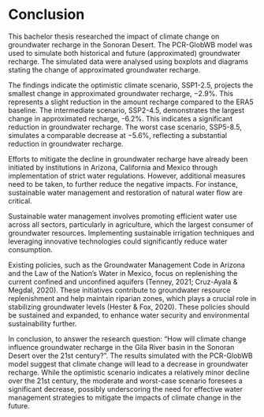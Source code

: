 # Conclusion

This bachelor thesis researched the impact of climate change on groundwater recharge in the 
Sonoran Desert. The PCR-GlobWB model was used to simulate both historical and future 
(approximated) groundwater recharge. The simulated data were analysed using boxplots and 
diagrams stating the change of approximated groundwater recharge.  

The findings indicate the optimistic climate scenario, SSP1-2.5, projects the smallest 
change in approximated groundwater recharge, $-2.9 \%$. This represents a slight reduction in the 
amount recharge compared to the ERA5 baseline. The intermediate scenario, SSP2-4.5, 
demonstrates the largest change in approximated recharge, -6.2%. This indicates a significant 
reduction in groundwater recharge. The worst case scenario, SSP5-8.5, simulates a comparable 
decrease at $-5.6 \%$, reflecting a substantial reduction in groundwater recharge. 

Efforts to mitigate the decline in groundwater recharge have already been initiated by 
institutions in Arizona, California and Mexico through implementation of strict water regulations. 
However, additional measures need to be taken, to further reduce the negative impacts. For 
instance, sustainable water management and restoration of natural water flow are critical. 

Sustainable water management involves promoting efficient water use across all sectors, 
particularly in agriculture, which the largest consumer of groundwater resources. Implementing 
sustainable irrigation techniques and leveraging innovative technologies could significantly 
reduce water consumption. 

Existing policies, such as the Groundwater Management Code in Arizona and the Law of 
the Nation’s Water in Mexico, focus on replenishing the current confined and unconfined aquifers 
(Tenney, 2021; Cruz-Ayala & Megdal, 2020). These initiatives contribute to groundwater resource 
replenishment and help maintain riparian zones, which plays a crucial role in stabilizing 
groundwater levels (Hester & Fox, 2020). These policies should be sustained and expanded, to 
enhance water security and environmental sustainability further. 

In conclusion, to answer the research question: “How will climate change influence 
groundwater recharge in the Gila River basin in the Sonoran Desert over the 21st century?”. The 
results simulated with the PCR-GlobWB model suggest that climate change will lead to a decrease 
in groundwater recharge. While the optimistic scenario indicates a relatively minor decline over 
the 21st century, the moderate and worst-case scenario foresees a significant decrease, possibly 
underscoring the need for effective water management strategies to mitigate the impacts of 
climate change in the future. 











